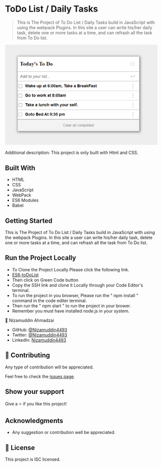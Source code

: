 # ToDo List / Daily Tasks

> This is The Project of To Do List / Daily Tasks build in JavaScript with using the webpack Plugins. In this site a user can write his/her daily task, delete one or more tasks at a time, and can refrash all the task from To Do list.

![screenshot](src/images/Todo-List-img.png)

Additional description: This project is only built with Html and CSS.

## Built With

- HTML
- CSS
- JavaScript
- WebPack
- ES6 Modules
- Babel

## Getting Started

This is The Project of To Do List / Daily Tasks build in JavaScript with using the webpack Plugins. In this site a user can write his/her daily task, delete one or more tasks at a time, and can refrash all the task from To Do list.

## Run the Project Locally
- To Clone the Project Locally Please click the following link.
- [ES6-toDoList](https://github.com/Nizamuddin4493/ES6-toDoList)
- Then click on Green Code button
- Copy the SSH link and clone it Locally through your Code Editor's terminal.
- To run the project in you browser, Please run the " npm install " command in the code editer terminal.
- Then run the " npm start " to run the project in your brower.
- Remember you must have installed node.js in your system.

👤 Nizamuddin Ahmadzai

- GitHub: [@Nizamuddin4493](https://github.com/Nizamuddin4493)
- Twitter: [@Nizamuddin4493](https://twitter.com/Nizamuddin4493)
- LinkedIn: [Nizamuddin4493](https://www.linkedin.com/in/nizamuddin4493/)

## 🤝 Contributing

Any type of contribution will be appreciated.

Feel free to check the [issues page](../../issues/).

## Show your support

Give a ⭐️ if you like this project!

## Acknowledgments

- Any suggestion or contribution well be appreciated.

## 📝 License

This project is ISC licensed.
